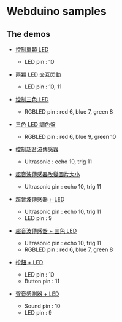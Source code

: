 # Webduino samples

## The demos ##
* [控制單顆 LED](http://webduinoio.github.io/samples/content/led/index.html)

	* LED pin : 10

* [兩顆 LED 交互閃動](http://webduinoio.github.io/samples/content/led-two/index.html)

	* LED pin : 10, 11

* [控制三色 LED](http://webduinoio.github.io/samples/content/rgbled/index.html)

	* RGBLED pin : red 6, blue 7, green 8

* [三色 LED 調色盤](http://webduinoio.github.io/samples/content/rgbled-palette/index.html)

	* RGBLED pin : red 6, blue 9, green 10

* [控制超音波傳感器](http://webduinoio.github.io/samples/content/ultrasonic/index.html)

	* Ultrasonic : echo 10, trig 11

* [超音波傳感器改變圖片大小](http://webduinoio.github.io/samples/content/ultrasonic-picture/index.html)

	* Ultrasonic pin : echo 10, trig 11

* [超音波傳感器 + LED](http://webduinoio.github.io/samples/content/ultrasonic-led/index.html)

	* Ultrasonic pin : echo 10, trig 11
	* LED pin : 9

* [超音波傳感器 + 三色 LED](http://webduinoio.github.io/samples/content/ultrasonic-rgbled/index.html)

	* Ultrasonic pin : echo 10, trig 11
	* RGBLED pin : red 6, blue 7, green 8

* [按鈕 + LED](http://webduinoio.github.io/samples/content/button-led/index.html)

	* LED pin : 10
	* Button pin : 11

* [聲音感測器 + LED](http://webduinoio.github.io/samples/content/sound-led/index.html)

	* Sound pin : 10
	* LED pin : 9